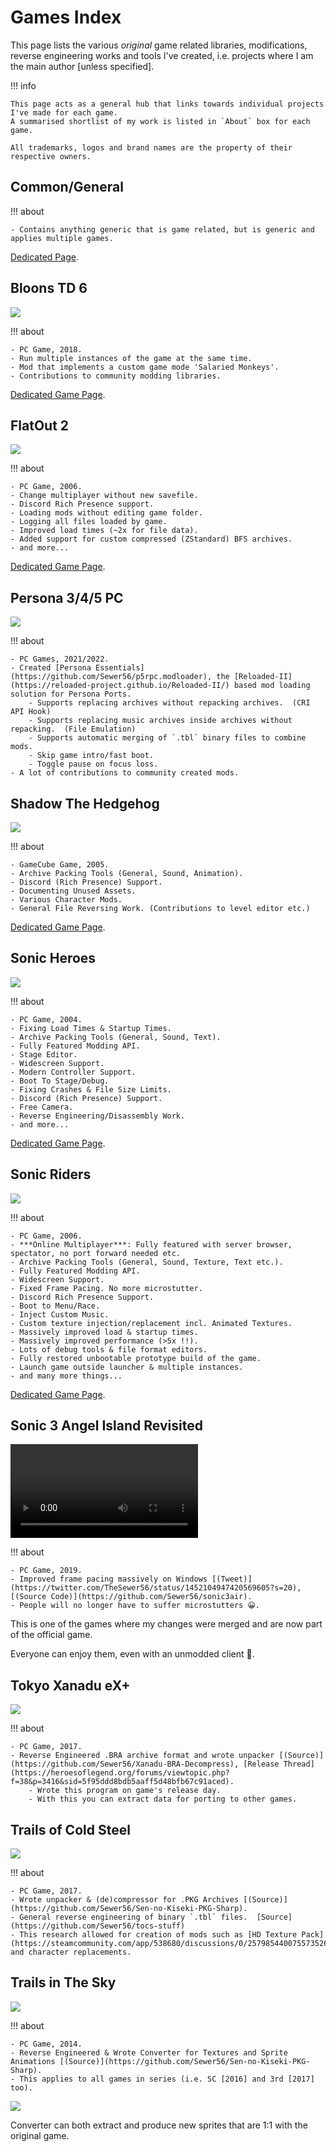 # Games Index

This page lists the various *original* game related libraries, modifications, reverse engineering works and tools I've created, i.e. projects where I am the main author [unless specified].  

!!! info

    This page acts as a general hub that links towards individual projects I've made for each game.  
    A summarised shortlist of my work is listed in `About` box for each game.  

    All trademarks, logos and brand names are the property of their respective owners.  

## Common/General

!!! about

    - Contains anything generic that is game related, but is generic and applies multiple games.  

[Dedicated Page](./games/common.md).  

## Bloons TD 6

![](./images/btd6.png)

!!! about

    - PC Game, 2018.  
    - Run multiple instances of the game at the same time.  
    - Mod that implements a custom game mode 'Salaried Monkeys'.  
    - Contributions to community modding libraries.  

[Dedicated Game Page](./games/btd6.md).  

## FlatOut 2

![](./images/fo2.png)

!!! about

    - PC Game, 2006.  
    - Change multiplayer without new savefile.  
    - Discord Rich Presence support.  
    - Loading mods without editing game folder.  
    - Logging all files loaded by game.  
    - Improved load times (~2x for file data).  
    - Added support for custom compressed (ZStandard) BFS archives.  
    - and more...  

[Dedicated Game Page](./games/flatout-2.md).  

## Persona 3/4/5 PC

![](./images/p5r.png)

!!! about

    - PC Games, 2021/2022.  
    - Created [Persona Essentials](https://github.com/Sewer56/p5rpc.modloader), the [Reloaded-II](https://reloaded-project.github.io/Reloaded-II/) based mod loading solution for Persona Ports.  
        - Supports replacing archives without repacking archives.  (CRI API Hook)
        - Supports replacing music archives inside archives without repacking.  (File Emulation)
        - Supports automatic merging of `.tbl` binary files to combine mods.  
        - Skip game intro/fast boot.  
        - Toggle pause on focus loss.  
    - A lot of contributions to community created mods.  

## Shadow The Hedgehog

![](./images/shadow-the-hedgehog.png)

!!! about

    - GameCube Game, 2005.
    - Archive Packing Tools (General, Sound, Animation).  
    - Discord (Rich Presence) Support.  
    - Documenting Unused Assets.
    - Various Character Mods.  
    - General File Reversing Work. (Contributions to level editor etc.)  

[Dedicated Game Page](./games/shadow-the-hedgehog.md).  

## Sonic Heroes

![](./images/sonic-heroes.png)

!!! about

    - PC Game, 2004.  
    - Fixing Load Times & Startup Times.  
    - Archive Packing Tools (General, Sound, Text).  
    - Fully Featured Modding API.  
    - Stage Editor.  
    - Widescreen Support.  
    - Modern Controller Support.  
    - Boot To Stage/Debug.  
    - Fixing Crashes & File Size Limits.  
    - Discord (Rich Presence) Support.  
    - Free Camera.  
    - Reverse Engineering/Disassembly Work.  
    - and more...

[Dedicated Game Page](./games/sonic-heroes.md).  

## Sonic Riders

![](./images/sonic-riders.png)

!!! about

    - PC Game, 2006.  
    - ***Online Multiplayer***: Fully featured with server browser, spectator, no port forward needed etc.  
    - Archive Packing Tools (General, Sound, Texture, Text etc.).    
    - Fully Featured Modding API.  
    - Widescreen Support.  
    - Fixed Frame Pacing. No more microstutter.  
    - Discord Rich Presence Support.  
    - Boot to Menu/Race.  
    - Inject Custom Music.  
    - Custom texture injection/replacement incl. Animated Textures.  
    - Massively improved load & startup times.  
    - Massively improved performance (>5x !!).  
    - Lots of debug tools & file format editors.  
    - Fully restored unbootable prototype build of the game.  
    - Launch game outside launcher & multiple instances.  
    - and many more things...

[Dedicated Game Page](./games/sonic-riders.md).  

## Sonic 3 Angel Island Revisited

<video loop autoplay>
  <source src="./videos/s3-air.webm">
</video>

!!! about

    - PC Game, 2019.  
    - Improved frame pacing massively on Windows [(Tweet)](https://twitter.com/TheSewer56/status/1452104947420569605?s=20), [(Source Code)](https://github.com/Sewer56/sonic3air).  
    - People will no longer have to suffer microstutters 😀.

This is one of the games where my changes were merged and are now part of the official game.  

Everyone can enjoy them, even with an unmodded client 💜.  

## Tokyo Xanadu eX+

![](./images/tokyo-xanadu.png)

!!! about

    - PC Game, 2017.  
    - Reverse Engineered .BRA archive format and wrote unpacker [(Source)](https://github.com/Sewer56/Xanadu-BRA-Decompress), [Release Thread](https://heroesoflegend.org/forums/viewtopic.php?f=38&p=3416&sid=5f95ddd8bdb5aaff5d48bfb67c91aced).  
        - Wrote this program on game's release day.  
        - With this you can extract data for porting to other games.  

## Trails of Cold Steel

![](./images/sen-no-kiseki.png)

!!! about

    - PC Game, 2017.  
    - Wrote unpacker & (de)compressor for .PKG Archives [(Source)](https://github.com/Sewer56/Sen-no-Kiseki-PKG-Sharp).  
    - General reverse engineering of binary `.tbl` files.  [Source](https://github.com/Sewer56/tocs-stuff)
    - This research allowed for creation of mods such as [HD Texture Pack](https://steamcommunity.com/app/538680/discussions/0/2579854400755735260/) and character replacements.  

## Trails in The Sky

![](./images/sora-no-kiseki.png)

!!! about

    - PC Game, 2014.  
    - Reverse Engineered & Wrote Converter for Textures and Sprite Animations [(Source)](https://github.com/Sewer56/Sen-no-Kiseki-PKG-Sharp).  
    - This applies to all games in series (i.e. SC [2016] and 3rd [2017] too).  

![](./images/sora-estelle.gif)

Converter can both extract and produce new sprites that are 1:1 with the original game.  
